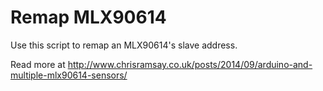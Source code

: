 Remap MLX90614
==============

Use this script to remap an MLX90614's slave address.

Read more at http://www.chrisramsay.co.uk/posts/2014/09/arduino-and-multiple-mlx90614-sensors/
